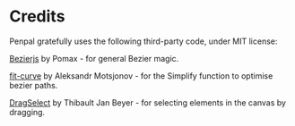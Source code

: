 # Credits

Penpal gratefully uses the following third-party code, under MIT license:

[Bezierjs](https://github.com/Pomax/bezierjs) by Pomax - for general Bezier magic.

[fit-curve](https://github.com/soswow/fit-curve) by Aleksandr Motsjonov - for the Simplify function to optimise bezier paths.

[DragSelect](https://github.com/ThibaultJanBeyer/DragSelect) by Thibault Jan Beyer - for selecting elements in the canvas by dragging.
